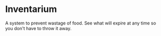 # Inventarium
A system to prevent wastage of food. See what will expire at any time so you don't have to throw it away.
